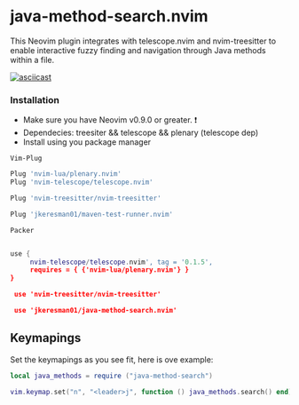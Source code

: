 # java-method-search.nvim

This Neovim plugin integrates with telescope.nvim and nvim-treesitter to enable interactive fuzzy finding and navigation through Java methods within a file.

[![asciicast](https://asciinema.org/a/0V6bFRxWP7EZNorV8Z0FPfuss.svg)](https://asciinema.org/a/0V6bFRxWP7EZNorV8Z0FPfuss)

### Installation ###
* Make sure you have Neovim v0.9.0 or greater. :exclamation:
* Dependecies: treesiter && telescope && plenary (telescope dep)
* Install using you package manager

`Vim-Plug`  
```lua
Plug 'nvim-lua/plenary.nvim'
Plug 'nvim-telescope/telescope.nvim'

Plug 'nvim-treesitter/nvim-treesitter'

Plug 'jkeresman01/maven-test-runner.nvim'
```

`Packer`  
```lua

use {
     nvim-telescope/telescope.nvim', tag = '0.1.5',
     requires = { {'nvim-lua/plenary.nvim'} }
}

 use 'nvim-treesitter/nvim-treesitter'

 use 'jkeresman01/java-method-search.nvim'
```

## Keymapings ##

Set the keymapings as you see fit, here is ove example:

```lua
local java_methods = require ("java-method-search")

vim.keymap.set("n", "<leader>j", function () java_methods.search() end)
```


